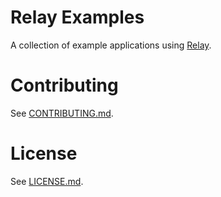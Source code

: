 # Relay Examples

A collection of example applications using [Relay](https://github.com/facebook/relay).

# Contributing

See [CONTRIBUTING.md](https://github.com/relayjs/relay-examples/blob/master/CONTRIBUTING.md).

# License

See [LICENSE.md](https://github.com/relayjs/relay-examples/blob/master/LICENSE.md).
